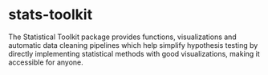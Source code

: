 # stats-toolkit
The Statistical Toolkit package provides functions, visualizations and automatic data cleaning pipelines which help simplify hypothesis testing by directly implementing statistical methods with good visualizations, making it accessible for anyone.
